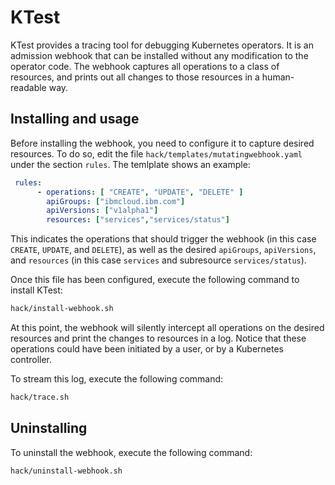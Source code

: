 # KTest

KTest provides a tracing tool for debugging Kubernetes operators. It is an admission webhook that can be installed without any
modification to the operator code. The webhook captures all operations to a class of resources, and prints out all changes
to those resources in a human-readable way. 

## Installing and usage

Before installing the webhook, you need to configure it to capture desired resources. To do so,
edit the file `hack/templates/mutatingwebhook.yaml` under the section `rules`. The temlplate shows
an example:

```yaml
 rules:
      - operations: [ "CREATE", "UPDATE", "DELETE" ]
        apiGroups: ["ibmcloud.ibm.com"]
        apiVersions: ["v1alpha1"]
        resources: ["services","services/status"]
```

This indicates the operations that should trigger the webhook (in this case `CREATE`, `UPDATE`, and `DELETE`),
as well as the desired `apiGroups`, `apiVersions`, and `resources` (in this case `services` and subresource `services/status`).

Once this file has been configured, execute the following command to install KTest:

```bash
hack/install-webhook.sh
```

At this point, the webhook will silently intercept all operations on the desired resources and print the changes
to resources in a log. Notice that these operations could have been initiated by a user, or by a Kubernetes controller.

To stream this log, execute the following command:
```bash
hack/trace.sh
```

## Uninstalling

To uninstall the webhook, execute the following command:
```bash
hack/uninstall-webhook.sh
```

